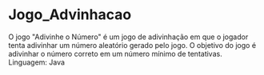 # Jogo_Advinhacao
O jogo "Adivinhe o Número" é um jogo de adivinhação em que o jogador tenta adivinhar um número aleatório gerado pelo jogo. O objetivo do jogo é adivinhar o número correto em um número mínimo de tentativas. Linguagem: Java
